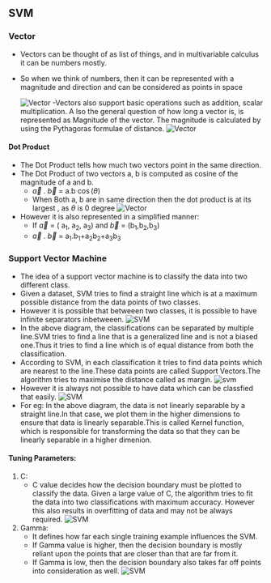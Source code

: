 ## SVM

### Vector
- Vectors can be thought of as list of things, and in multivariable calculus it can be numbers mostly.
- So when we think of numbers, then it can be represented with a magnitude and direction and can be considered as points in space
 
  ![Vector](https://raw.githubusercontent.com/CoderFundamentals/python/master/Support-Vector-Matrix/img/Vector.png)
-Vectors also support basic operations such as addition, scalar multiplication. A
lso the general question of how long a vector is, is represented as Magnitude of the vector. The magnitude is calculated by using the Pythagoras formulae of distance.
![Vector](https://raw.githubusercontent.com/CoderFundamentals/python/master/Support-Vector-Matrix/img/Vector-Magnitude.png)

#### Dot Product
- The Dot Product tells how much two vectors point in the same direction.
- The Dot Product of two vectors a, b is computed as cosine of the magnitude of a and b.	
	-	$\vec{a}$ . $\vec{b}$  =  a.b $\cos( \theta$)
	-	When Both a, b are in same direction then the dot product is at its largest , as $\theta$ is 0 degree
	![Vector](https://raw.githubusercontent.com/CoderFundamentals/python/master/Support-Vector-Matrix/img/Vector-dot.png)
- However it is also represented in a simplified manner:
	-  If  $\vec{a}$ = ( a$_1$, a$_2$, a$_3$) and $\vec{b}$ = (b$_1$,b$_2$,b$_3$)
	-  $\vec{a}$ . $\vec{b}$ = a$_1$.b$_1$+a$_2$b$_2$+a$_3$b$_3$
### Support Vector Machine
- The idea of a support vector machine is to classify the data into two different class.
- Given a dataset, SVM tries to find a straight line which is at a maximum possible distance from the data points of two classes.
- However it is possible that betweeen two classes, it is possible to have infinite separators inbetweeen.
![SVM](https://raw.githubusercontent.com/CoderFundamentals/python/master/Support-Vector-Matrix/img/SVM-classification.png)
- In the above diagram, the classifications can be separated by multiple line.SVM tries to find a line that is a generalized line and is not a biased one.Thus it tries to find a line which is of equal distance from both the classification.
- According to SVM, in each classification it tries to find data points which are nearest to the line.These data points are called <Bold>Support Vectors</Bold>.The algorithm tries to maximise the distance called as margin.
![svm](https://raw.githubusercontent.com/CoderFundamentals/python/master/Support-Vector-Matrix/img/svm.png)
- However it is always not possible to have data which can be classfied that easily.
![SVM](https://raw.githubusercontent.com/CoderFundamentals/python/master/Support-Vector-Matrix/img/SVM-NonLinearData.png)
- For eg: In the above diagram, the data is not linearly separable by a straight line.In that case, we plot them in the higher dimensions to ensure that data is linearly separable.This is called Kernel function, which is responsible for transforming the data so that they can be linearly separable in a higher dimenion.
#### Tuning Parameters:
1. C:
    - C value decides how the decision boundary must be plotted to classify the data. Given a large value of C, the algorithm tries to fit the data into two classifications with maximum accuracy. However this also results in overfitting of data and may not be always required.
    ![SVM](https://raw.githubusercontent.com/CoderFundamentals/python/master/Support-Vector-Matrix/img/SVM-Reg.png)
2. Gamma:
    - It defines how far each single training example influences the SVM. 
    - If Gamma value is higher, then the decision boundary is mostly reliant upon the points that are closer than that are far from it.
    - If Gamma is low, then the decision boundary also takes far off points into consideration as well.
     ![SVM](https://raw.githubusercontent.com/CoderFundamentals/python/master/Support-Vector-Matrix/img/SVM-Gamma.png)